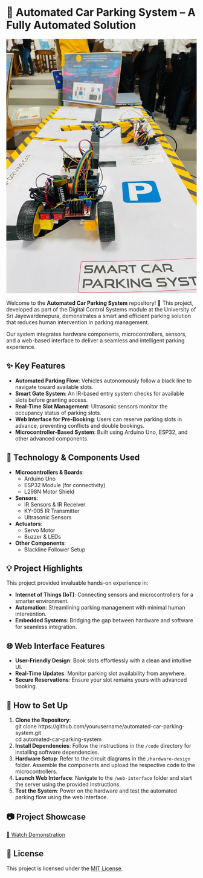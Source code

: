  <h1>🚗 Automated Car Parking System – A Fully Automated Solution</h1>

  ![image url](https://github.com/SasankaDinith/Automated-car-parking-system/blob/main/1739357650648.jpeg?raw=true)
  <p>
    Welcome to the <strong>Automated Car Parking System</strong> repository! 🎉 This project, developed as part of the Digital Control Systems module at the University of Sri Jayewardenepura, demonstrates a smart and efficient parking solution that reduces human intervention in parking management.
  </p>
  <p>
    Our system integrates hardware components, microcontrollers, sensors, and a web-based interface to deliver a seamless and intelligent parking experience.
  </p>

  <h2>✨ Key Features</h2>
  <ul>
    <li><strong>Automated Parking Flow</strong>: Vehicles autonomously follow a black line to navigate toward available slots.</li>
    <li><strong>Smart Gate System</strong>: An IR-based entry system checks for available slots before granting access.</li>
    <li><strong>Real-Time Slot Management</strong>: Ultrasonic sensors monitor the occupancy status of parking slots.</li>
    <li><strong>Web Interface for Pre-Booking</strong>: Users can reserve parking slots in advance, preventing conflicts and double bookings.</li>
    <li><strong>Microcontroller-Based System</strong>: Built using Arduino Uno, ESP32, and other advanced components.</li>
  </ul>

  <h2>🚀 Technology & Components Used</h2>
  <ul>
    <li><strong>Microcontrollers & Boards</strong>:
      <ul>
        <li>Arduino Uno</li>
        <li>ESP32 Module (for connectivity)</li>
        <li>L298N Motor Shield</li>
      </ul>
    </li>
    <li><strong>Sensors</strong>:
      <ul>
        <li>IR Sensors & IR Receiver</li>
        <li>KY-005 IR Transmitter</li>
        <li>Ultrasonic Sensors</li>
      </ul>
    </li>
    <li><strong>Actuators</strong>:
      <ul>
        <li>Servo Motor</li>
        <li>Buzzer & LEDs</li>
      </ul>
    </li>
    <li><strong>Other Components</strong>:
      <ul>
        <li>Blackline Follower Setup</li>
      </ul>
    </li>
  </ul>

  <h2>💡 Project Highlights</h2>
  <p>
    This project provided invaluable hands-on experience in:
  </p>
  <ul>
    <li><strong>Internet of Things (IoT)</strong>: Connecting sensors and microcontrollers for a smarter environment.</li>
    <li><strong>Automation</strong>: Streamlining parking management with minimal human intervention.</li>
    <li><strong>Embedded Systems</strong>: Bridging the gap between hardware and software for seamless integration.</li>
  </ul>


  <h2>🌐 Web Interface Features</h2>
  <ul>
    <li><strong>User-Friendly Design</strong>: Book slots effortlessly with a clean and intuitive UI.</li>
    <li><strong>Real-Time Updates</strong>: Monitor parking slot availability from anywhere.</li>
    <li><strong>Secure Reservations</strong>: Ensure your slot remains yours with advanced booking.</li>
  </ul>

  <h2>🔧 How to Set Up</h2>
  <ol>
    <li><strong>Clone the Repository</strong>:
      <div class="code-block">
        git clone https://github.com/yourusername/automated-car-parking-system.git<br>
        cd automated-car-parking-system
      </div>
    </li>
    <li><strong>Install Dependencies</strong>: Follow the instructions in the <code>/code</code> directory for installing software dependencies.</li>
    <li><strong>Hardware Setup</strong>: Refer to the circuit diagrams in the <code>/hardware-design</code> folder. Assemble the components and upload the respective code to the microcontrollers.</li>
    <li><strong>Launch Web Interface</strong>: Navigate to the <code>/web-interface</code> folder and start the server using the provided instructions.</li>
    <li><strong>Test the System</strong>: Power on the hardware and test the automated parking flow using the web interface.</li>
  </ol>

  <h2>📷 Project Showcase</h2>
  <p>
    <a href="https://youtu.be/yourvideolink" target="_blank" class="button">🎥 Watch Demonstration</a>
  </p>



  <h2>📝 License</h2>
  <p>
    This project is licensed under the <a href="LICENSE">MIT License</a>.
  </p>
